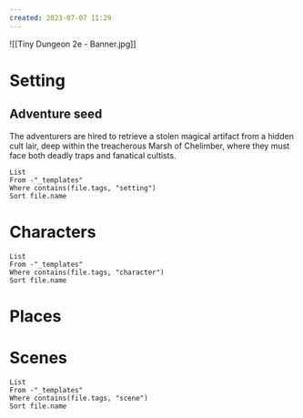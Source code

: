 ```yaml
---
created: 2023-07-07 11:29
---
```

![[Tiny Dungeon 2e - Banner.jpg]]

# Setting

## Adventure seed

The adventurers are hired to retrieve a stolen magical artifact from a hidden cult lair, deep within the treacherous Marsh of Chelimber, where they must face both deadly traps and fanatical cultists.

```dataview
List 
From -"_templates"
Where contains(file.tags, "setting")
Sort file.name
```

# Characters

```dataview
List 
From -"_templates"
Where contains(file.tags, "character")
Sort file.name
```

# Places

# Scenes

```dataview
List
From -"_templates"
Where contains(file.tags, "scene") 
Sort file.name
```